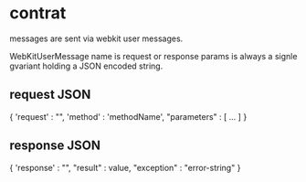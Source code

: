 
# contrat

messages are sent via webkit user messages.

WebKitUserMessage name is request or response
params is always a signle gvariant holding a JSON encoded string.

## request JSON

{
    'request' : "<uid>",
    'method' : 'methodName',
    "parameters" : [ ... ]
}

## response JSON

{
    'response' : "<uid>",
    "result" : value,
    "exception" : "error-string"
}



